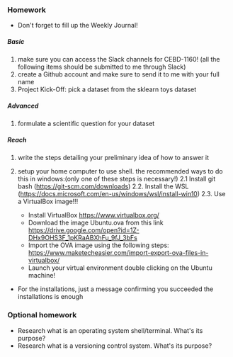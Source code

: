### Homework
* Don't forget to fill up the Weekly Journal! 

##### Basic
1. make sure you can access the Slack channels for CEBD-1160! (all the following items should be submitted to me through Slack)
2. create a Github account and make sure to send it to me with your full name
3. Project Kick-Off: pick a dataset from the sklearn toys dataset

##### Advanced
1. formulate a scientific question for your dataset
  
##### Reach
1. write the steps detailing your preliminary idea of how to answer it

2. setup your home computer to use shell. the recommended ways to do this in windows:(only one of these steps is necessary!)
2.1  Install git bash (https://git-scm.com/downloads)
2.2. Install the WSL (https://docs.microsoft.com/en-us/windows/wsl/install-win10)
2.3. Use a VirtualBox image!!! 
   * Install VirtualBox https://www.virtualbox.org/
   * Download the image Ubuntu.ova from this link https://drive.google.com/open?id=1Z-DHx9OHS3F_1pKRaABXhFu_9fJ_3bFs
   * Import the OVA image using the following steps: https://www.maketecheasier.com/import-export-ova-files-in-virtualbox/
   * Launch your virtual environment double clicking on the Ubuntu machine!

* For the installations, just a message confirming you succeeded the installations is enough

### Optional homework
* Research what is an operating system shell/terminal. What's its purpose?
* Research what is a versioning control system. What's its purpose?
